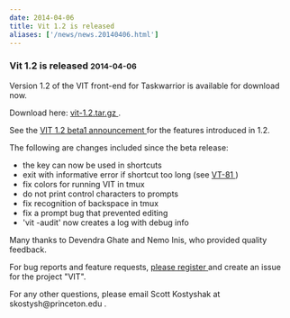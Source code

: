 ```yaml
---
date: 2014-04-06
title: Vit 1.2 is released
aliases: ['/news/news.20140406.html']
---
```

<div class="col-md-8 main">
 <div class="row">
  <h3>
   Vit 1.2 is released
   <small>
    2014-04-06
   </small>
  </h3>
  <p>
   Version 1.2 of the VIT front-end for Taskwarrior is available for download now.
  </p>
  <p>
   Download here:
   <a href="/download/vit-latest.tar.gz">
    vit-1.2.tar.gz
   </a>
   .
  </p>
  <p>
   See the
   <a href="http://taskwarrior.org/news/news.20140220.html">
    VIT 1.2 beta1 announcement
   </a>
   for the features introduced in 1.2.
  </p>
  <p>
   The following are changes included since the beta release:
   <ul>
    <li>
     the
     <esc>
      key can now be used in shortcuts
     </esc>
    </li>
    <li>
     exit with informative error if shortcut too long (see
     <a href="http://bug.tasktools.org/browse/VT-81">
      VT-81
     </a>
     )
    </li>
    <li>
     fix colors for running VIT in tmux
    </li>
    <li>
     do not print control characters to prompts
    </li>
    <li>
     fix recognition of backspace in tmux
    </li>
    <li>
     fix a prompt bug that prevented editing
    </li>
    <li>
     'vit -audit' now creates a log with debug info
    </li>
   </ul>
  </p>
  <p>
   Many thanks to Devendra Ghate and Nemo Inis, who provided quality
            feedback.
  </p>
  <p>
   For bug reports and feature requests,
   <a href="https://bug.tasktools.org/secure/CreateIssue!default.jspa">
    please register
   </a>
   and create an issue for the project "VIT".
  </p>
  <p>
   For any other questions, please email Scott Kostyshak at
   <a mailto="skostysh@princeton.edu">
    skostysh@princeton.edu
   </a>
   .
  </p>
 </div>
</div>

